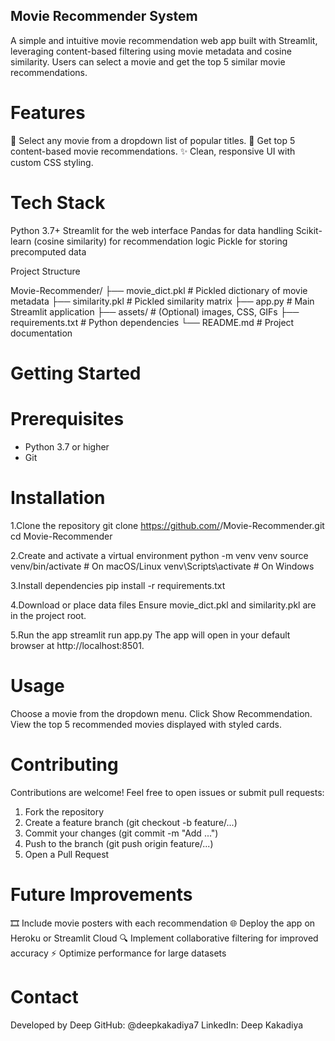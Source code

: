 ##  Movie Recommender System

A simple and intuitive movie recommendation web app built with Streamlit, leveraging content-based filtering using movie metadata and cosine similarity. Users can select a movie and get the top 5 similar movie recommendations.

# Features
🎥 Select any movie from a dropdown list of popular titles.
🎯 Get top 5 content-based movie recommendations.
✨ Clean, responsive UI with custom CSS styling.

# Tech Stack
Python 3.7+
Streamlit for the web interface
Pandas for data handling
Scikit-learn (cosine similarity) for recommendation logic
Pickle for storing precomputed data

Project Structure

Movie-Recommender/
├── movie_dict.pkl         # Pickled dictionary of movie metadata
├── similarity.pkl         # Pickled similarity matrix
├── app.py                 # Main Streamlit application
├── assets/                # (Optional) images, CSS, GIFs
├── requirements.txt       # Python dependencies
└── README.md              # Project documentation


# Getting Started

# Prerequisites
 - Python 3.7 or higher
 - Git

# Installation
1.Clone the repository
git clone https://github.com/<your-username>/Movie-Recommender.git
cd Movie-Recommender

2.Create and activate a virtual environment
python -m venv venv
source venv/bin/activate    # On macOS/Linux
venv\\Scripts\\activate   # On Windows

3.Install dependencies
pip install -r requirements.txt

4.Download or place data files
Ensure movie_dict.pkl and similarity.pkl are in the project root.

5.Run the app
streamlit run app.py
The app will open in your default browser at http://localhost:8501.

# Usage
Choose a movie from the dropdown menu.
Click Show Recommendation.
View the top 5 recommended movies displayed with styled cards.

# Contributing
Contributions are welcome! Feel free to open issues or submit pull requests:
1. Fork the repository
2. Create a feature branch (git checkout -b feature/...)
3. Commit your changes (git commit -m "Add ...")
4. Push to the branch (git push origin feature/...)
5. Open a Pull Request

# Future Improvements
🎞️ Include movie posters with each recommendation
🌐 Deploy the app on Heroku or Streamlit Cloud
🔍 Implement collaborative filtering for improved accuracy
⚡ Optimize performance for large datasets


# Contact

Developed by Deep
GitHub: @deepkakadiya7
LinkedIn: Deep Kakadiya

